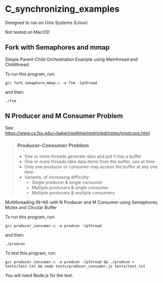 # C_synchronizing_examples

Designed to run on Unix Systems (Linux).

Not tested on MacOS!

## Fork with Semaphores and mmap

Simple Parent-Child Orchestration Example using Mainthread and Childthread.

To run this program, run:

`gcc fork_semaphore_mmap.c -o fsm -lpthread`

and then:

`./fsm`

## N Producer and M Consumer Problem

See: https://www.cs.fsu.edu/~baker/realtime/restricted/notes/prodcons.html

> ### Producer-Consumer Problem
>
> * One or more threads generate data and put it into a buffer
> * One or more threads take data items from the buffer, one at time
> * Only one producer or consumer may access the buffer at any one time
> * Variants, of increasing difficulty:
>   * Single producer & single consumer
>   * Multiple producers & single consumer
>   * Multiple producers & multiple consumers

Multithreading (N+M) with N Producer and M Consumer using Semaphores, Mutex and Circular Buffer

To run this program, run:

`gcc producer_consumer.c -o prodcon -lpthread`

and then:

`./prodcon`

To test this program, run:

```
gcc producer_consumer.c -o prodcon -lpthread && ./prodcon > tests/test.txt && node tests/producer_consumer.js tests/test.txt

```

You will need Node.js for the test.

